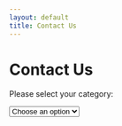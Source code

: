 ```yaml
---
layout: default
title: Contact Us
---
```


<h1>Contact Us</h1>

<p>Please select your category:</p>

<select id="categorySelect">
  <option value="">Choose an option</option>
  <option value="band">Band/Artist</option>
  <option value="promoter">Promoter</option>
  <option value="fan">Music Fan</option>
  <option value="vendor">Vendor</option>
  <option value="general">General Inquiry</option>
</select>

<div id="linkContainer" style="display: none; margin-top: 20px;">
  <a id="formLink" href="#" target="_blank">Click here to fill out the form</a>
</div>

<script>
  const categorySelect = document.getElementById('categorySelect');
  const linkContainer = document.getElementById('linkContainer');
  const formLink = document.getElementById('formLink');

  const formUrls = {
    band: 'https://docs.google.com/forms/d/1mez8avQfWKgSt_HaSd9YiHfrchpCSFlZryGMMwOp35o',
    promoter: 'https://docs.google.com/forms/d/1q0xLpLmynwTLBNzlEx2sTTlasha5Bz3aPlQq0CUeeXM',
    fan: 'https://forms.google.com/fan-form-url',
    vendor: 'https://docs.google.com/forms/d/1DdP8vDLUo1_gPeT0-pwcs8vV-YFcvTbY3aCO84JXTsg'
    general: 'https://docs.google.com/forms/d/1OESAeo1VlJrYJ0fC-e3wA-yRQ_qpYtdc9frYbnBQIoY'
  };

  categorySelect.addEventListener('change', function() {
    const selectedCategory = this.value;
    if (selectedCategory) {
      formLink.href = formUrls[selectedCategory];
      linkContainer.style.display = 'block';
    } else {
      linkContainer.style.display = 'none';
    }
  });
</script>

